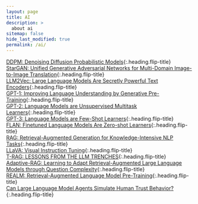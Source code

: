 ```yaml
---
layout: page
title: AI
description: >
  about ai
sitemap: false
hide_last_modified: true
permalink: /ai/
---
```


[DDPM: Denoising Diffusion Probabilistic Models]{:.heading.flip-title} \
[StarGAN: Unified Generative Adversarial Networks for Multi-Domain Image-to-Image Translation]{:.heading.flip-title} \
[LLM2Vec: Large Language Models Are Secretly Powerful Text Encoders]{:.heading.flip-title} \
[GPT-1: Improving Language Understanding by Generative Pre-Training]{:.heading.flip-title} \
[GPT-2: Language Models are Unsupervised Multitask Learners]{:.heading.flip-title} \
[GPT-3: Language Models are Few-Shot Learners]{:.heading.flip-title} \
[FLAN: Finetuned Language Models Are Zero-shot Learners]{:.heading.flip-title} \
[RAG: Retrieval-Augmented Generation for Knowledge-Intensive NLP Tasks]{:.heading.flip-title} \
[LLaVA: Visual Instruction Tuning]{:.heading.flip-title} \
[T-RAG: LESSONS FROM THE LLM TRENCHES]{:.heading.flip-title} \
[Adaptive-RAG: Learning to Adapt Retrieval-Augmented Large Language Models through Question Complexity]{:.heading.flip-title} \
[REALM: Retrieval-Augmented Language Model Pre-Training]{:.heading.flip-title} \
[Can Large Language Model Agents Simulate Human Trust Behavior?]{:.heading.flip-title}

[DDPM: Denoising Diffusion Probabilistic Models]: /ai/2024-02-23-gm1
[StarGAN: Unified Generative Adversarial Networks for Multi-Domain Image-to-Image Translation]: /ai/2024-05-07-gm2
[LLM2Vec: Large Language Models Are Secretly Powerful Text Encoders]: /ai/2024-05-16-llm1
[GPT-1: Improving Language Understanding by Generative Pre-Training]: /ai/2024-05-16-llm2
[GPT-2: Language Models are Unsupervised Multitask Learners]: /ai/2025-12-24-llm3
[GPT-3: Language Models are Few-Shot Learners]: /ai/2025-12-27-llm4
[FLAN: Finetuned Language Models Are Zero-shot Learners]: /ai/2025-12-27-llm5
[RAG: Retrieval-Augmented Generation for Knowledge-Intensive NLP Tasks]: /ai/2025-01-05-llm6
[LLaVA: Visual Instruction Tuning]: /ai/2025-01-17-llm7
[T-RAG: LESSONS FROM THE LLM TRENCHES]: /ai/2025-01-24-llm8
[Adaptive-RAG: Learning to Adapt Retrieval-Augmented Large Language Models through Question Complexity]: /ai/2025-01-30-llm9
[REALM: Retrieval-Augmented Language Model Pre-Training]: /ai/2025-02-07-llm10
[Can Large Language Model Agents Simulate Human Trust Behavior?]: /ai/2025-02-21-llm11